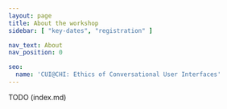 ```yaml
---
layout: page
title: About the workshop
sidebar: [ "key-dates", "registration" ]

nav_text: About
nav_position: 0

seo:
  name: 'CUI@CHI: Ethics of Conversational User Interfaces'
---
```


TODO (index.md)